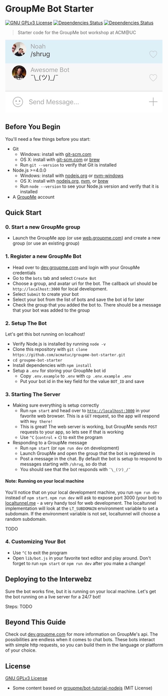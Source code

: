 # GroupMe Bot Starter

[![GNU GPLv3 License](https://img.shields.io/github/license/acmatuc/groupme-bot-starter.svg?maxAge=2592000)]()
[![Dependencies Status](https://david-dm.org/acmatuc/groupme-bot-starter/status.svg)](https://david-dm.org/acmatuc/groupme-bot-starter)
[![Dependencies Status](https://david-dm.org/acmatuc/groupme-bot-starter/dev-status.svg)](https://david-dm.org/acmatuc/groupme-bot-starter?type=dev)

> Starter code for the GroupMe bot workshop at ACM@UC

![bot interaction](screenshots/bot-interaction.jpg)

## Before You Begin

You'll need a few things before you start:

* Git
    * Windows: install with [git-scm.com](https://git-scm.com/)
    * OS X: install with [git-scm.com](https://git-scm.com/) or [brew](http://brew.sh/)
    * Run `git --version` to verify that Git is installed
* Node.js >=4.0.0
    * Windows: install with [nodejs.org](https://nodejs.org/) or [nvm-windows](https://github.com/coreybutler/nvm-windows)
    * OS X: install with [nodejs.org](https://nodejs.org), [nvm](https://github.com/creationix/nvm), or [brew](http://brew.sh/)
    * Run `node --version` to see your Node.js version and verify that it is installed
* A [GroupMe](https://groupme.com/) account

## Quick Start

### 0. Start a new GroupMe group

* Launch the GroupMe app (or use [web.groupme.com](https://web.groupme.com/)) and create a new group (or use an existing group)

### 1. Register a new GroupMe Bot

* Head over to [dev.groupme.com](https://dev.groupme.com/) and login with your GroupMe credentials
* Go to the `bots` tab and select `Create Bot`
* Choose a group, and avatar uri for the bot. The callback url should be `http://localhost:3000` for local development.
* Select `Submit` to create your bot
* Select your bot from the list of bots and save the bot id for later
* Check the group that you added the bot to. There should be a message that your bot was added to the group

### 2. Setup The Bot

Let's get this bot running on localhost!

* Verify Node.js is installed by running `node -v`
* Clone this repository with `git clone https://github.com/acmatuc/groupme-bot-starter.git`
* `cd groupme-bot-starter`
* Install dependencies with `npm install`
* Setup a `.env` for storing your GroupMe bot id
    * Copy `.env.example` to `.env` with `cp .env.example .env`
    * Put your bot id in the key field for the value `BOT_ID` and save

### 3. Starting The Server

* Making sure everything is setup correctly
    * Run `npm start` and head over to [`http://localhost:3000`](http://localhost:3000) in your favorite web browser. This is a `GET` request, so the app will respond with `Hey there!`
    * This is great! The web server is working, but GroupMe sends `POST` requests to your app, so lets see if that is working
    * Use `^C` (`control` + `C`) to exit the program
* Responding to a GroupMe message
    * Run `npm start` (or `npm run dev` on development)
    * Launch GroupMe and open the group that the bot is registered in
    * Post a message in the chat. By default the bot is setup to respond to messages starting with `/shrug`, so do that
    * You should see that the bot responds with `¯\_(ツ)_/¯`

#### Note: Running on your local machine

You'll notice that on your local development machine, you run `npm run dev` instead of `npm start`. `npm run dev` will ask to expose port 3000 (your bot) to [localtunnel.me](http://localtunnel.me) - a very handy tool for web development. The localtunnel implementation will look at the `LT_SUBDOMAIN` environment variable to set a subdomain. If the environment variable is not set, localtunnel will choose a random subdomain.

TODO

### 4. Customizing Your Bot

* Use `^C` to exit the program
* Open `lib/bot.js` in your favorite text editor and play around. Don't forget to run `npm start` or `npm run dev` after you make a change!

## Deploying to the Interwebz

Sure the bot works fine, but it is running on your local machine. Let's get the bot running on a live server for a 24/7 bot!

Steps: TODO

## Beyond This Guide

Check out [dev.groupme.com](https://dev.groupme.com/) for more information on GroupMe's api. The possibilities are endless when it comes to chat bots. These bots interact with simple http requests, so you can build them in the language or platform of your choice.

## License

[GNU GPLv3 License](LICENSE.txt)

* Some content based on [groupme/bot-tutorial-nodejs](https://github.com/groupme/bot-tutorial-nodejs) (MIT License)
